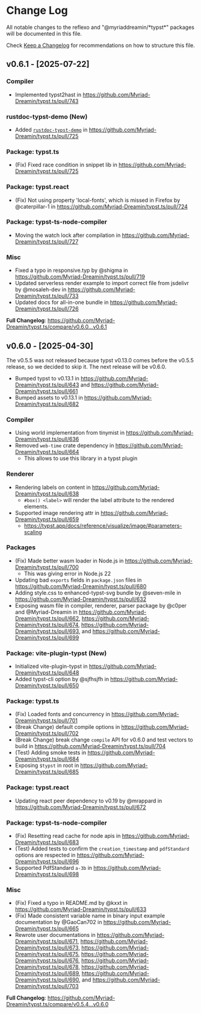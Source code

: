 # Change Log

All notable changes to the reflexo and "@myriaddreamin/\*typst\*" packages will be documented in this file.

Check [Keep a Changelog](http://keepachangelog.com/) for recommendations on how to structure this file.

## v0.6.1 - [2025-07-22]

### Compiler

- Implemented typst2hast in https://github.com/Myriad-Dreamin/typst.ts/pull/743

### rustdoc-typst-demo (New)

- Added [`rustdoc-typst-demo`](https://github.com/Myriad-Dreamin/typst.ts/tree/main/projects/rustdoc-typst-demo) in https://github.com/Myriad-Dreamin/typst.ts/pull/725

### Package: typst.ts

- (Fix) Fixed race condition in snippet lib in https://github.com/Myriad-Dreamin/typst.ts/pull/725

### Package: typst.react

- (Fix) Not using property 'local-fonts', which is missed in Firefox by @caterpillar-1 in https://github.com/Myriad-Dreamin/typst.ts/pull/724

### Package: typst-ts-node-compiler

- Moving the watch lock after compilation in https://github.com/Myriad-Dreamin/typst.ts/pull/727

### Misc

- Fixed a typo in responsive.typ by @shigma in https://github.com/Myriad-Dreamin/typst.ts/pull/719
- Updated serverless render example to import correct file from jsdelivr by @mosaleh-dev in https://github.com/Myriad-Dreamin/typst.ts/pull/733
- Updated docs for all-in-one bundle in https://github.com/Myriad-Dreamin/typst.ts/pull/726

**Full Changelog**: https://github.com/Myriad-Dreamin/typst.ts/compare/v0.6.0...v0.6.1

## v0.6.0 - [2025-04-30]

The v0.5.5 was not released because typst v0.13.0 comes before the v0.5.5 release, so we decided to skip it. The next release will be v0.6.0.

- Bumped typst to v0.13.1 in https://github.com/Myriad-Dreamin/typst.ts/pull/643 and https://github.com/Myriad-Dreamin/typst.ts/pull/661
- Bumped assets to v0.13.1 in https://github.com/Myriad-Dreamin/typst.ts/pull/682

### Compiler

- Using world implementation from tinymist in https://github.com/Myriad-Dreamin/typst.ts/pull/636
- Removed `web-time` crate dependency in https://github.com/Myriad-Dreamin/typst.ts/pull/664
  - This allows to use this library in a typst plugin

### Renderer

- Rendering labels on content in https://github.com/Myriad-Dreamin/typst.ts/pull/638
  - `#box() <label>` will render the label attribute to the rendered elements.
- Supported image rendering attr in https://github.com/Myriad-Dreamin/typst.ts/pull/659
  - https://typst.app/docs/reference/visualize/image/#parameters-scaling

### Packages

- (Fix) Made better wasm loader in Node.js in https://github.com/Myriad-Dreamin/typst.ts/pull/700
  - This was giving error in Node.js 22
- Updating bad `exports` fields in `package.json` files in https://github.com/Myriad-Dreamin/typst.ts/pull/680
- Adding style.css to enhanced-typst-svg bundle by @seven-mile in https://github.com/Myriad-Dreamin/typst.ts/pull/632
- Exposing wasm file in compiler, renderer, parser package by @c0per and @Myriad-Dreamin in https://github.com/Myriad-Dreamin/typst.ts/pull/662, https://github.com/Myriad-Dreamin/typst.ts/pull/674, https://github.com/Myriad-Dreamin/typst.ts/pull/693, and https://github.com/Myriad-Dreamin/typst.ts/pull/699

### Package: vite-plugin-typst (New)

- Initialized vite-plugin-typst in https://github.com/Myriad-Dreamin/typst.ts/pull/648
- Added typst-cli option by @sjfhsjfh in https://github.com/Myriad-Dreamin/typst.ts/pull/650

### Package: typst.ts

- (Fix) Loaded fonts and concurrency in https://github.com/Myriad-Dreamin/typst.ts/pull/701
- (Break Change) default compile options in https://github.com/Myriad-Dreamin/typst.ts/pull/702
- (Break Change) break change `compile` API for v0.6.0 and test vectors to build in https://github.com/Myriad-Dreamin/typst.ts/pull/704
- (Test) Adding smoke tests in https://github.com/Myriad-Dreamin/typst.ts/pull/684
- Exposing `$typst` in root in https://github.com/Myriad-Dreamin/typst.ts/pull/685

### Package: typst.react

- Updating react peer dependency to v0.19 by @mrappard in https://github.com/Myriad-Dreamin/typst.ts/pull/672

### Package: typst-ts-node-compiler

- (Fix) Resetting read cache for node apis in https://github.com/Myriad-Dreamin/typst.ts/pull/683
- (Test) Added tests to confirm the `creation_timestamp` and `pdfStandard` options are respected in https://github.com/Myriad-Dreamin/typst.ts/pull/696
- Supported PdfStandard `a-3b` in https://github.com/Myriad-Dreamin/typst.ts/pull/698

### Misc

- (Fix) Fixed a typo in README.md by @kxxt in https://github.com/Myriad-Dreamin/typst.ts/pull/633
- (Fix) Made consistent variable name in binary input example documentation by @GaoCan702 in https://github.com/Myriad-Dreamin/typst.ts/pull/665
- Rewrote user documentations in https://github.com/Myriad-Dreamin/typst.ts/pull/671, https://github.com/Myriad-Dreamin/typst.ts/pull/673, https://github.com/Myriad-Dreamin/typst.ts/pull/675, https://github.com/Myriad-Dreamin/typst.ts/pull/676, https://github.com/Myriad-Dreamin/typst.ts/pull/678, https://github.com/Myriad-Dreamin/typst.ts/pull/689, https://github.com/Myriad-Dreamin/typst.ts/pull/690, and https://github.com/Myriad-Dreamin/typst.ts/pull/703

**Full Changelog**: https://github.com/Myriad-Dreamin/typst.ts/compare/v0.5.4...v0.6.0
